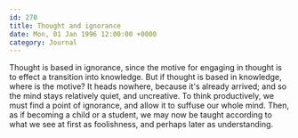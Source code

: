 ```yaml
---
id: 270
title: Thought and ignorance
date: Mon, 01 Jan 1996 12:00:00 +0000
category: Journal
---
```


Thought is based in ignorance, since the motive for engaging in thought
is to effect a transition into knowledge.  But if thought is based in
knowledge, where is the motive?  It heads nowhere, because it's already
arrived; and so the mind stays relatively quiet, and uncreative.  To
think productively, we must find a point of ignorance, and allow it to
suffuse our whole mind.  Then, as if becoming a child or a student, we
may now be taught according to what we see at first as foolishness, and
perhaps later as understanding.


